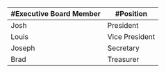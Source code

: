 #Executive Board Member | #Position
---------------------- | --------
Josh | President
Louis | Vice President
Joseph | Secretary
Brad | Treasurer
